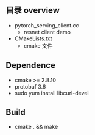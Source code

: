 ## 目录 overview
* pytorch_serving_client.cc
  - resnet client demo
* CMakeLists.txt
  - cmake 文件


##  Dependence
* cmake >= 2.8.10
* protobuf 3.6
* sudo yum install libcurl-devel

## Build
* cmake . && make


